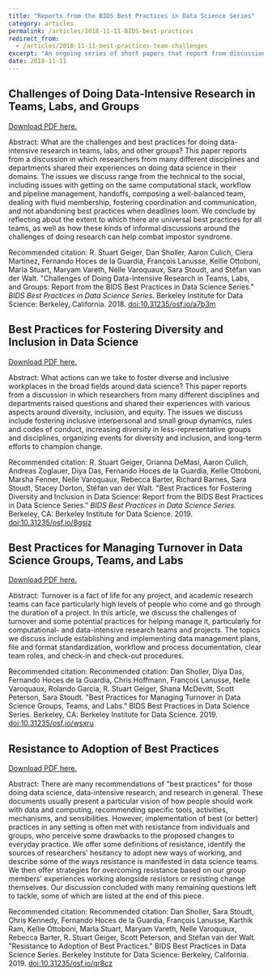 ```yaml
---
title: "Reports from the BIDS Best Practices in Data Science Series"
category: articles
permalink: /articles/2018-11-11-BIDS-best-practices
redirect_from:
  - /articles/2018-11-11-best-practices-team-challenges
excerpt: "An ongoing series of short papers that report from discussions where we share our experiences doing data science well (or at least better), for many definitions of the term."
date: 2018-11-11
---
```


## Challenges of Doing Data-Intensive Research in Teams, Labs, and Groups

<a href="https://osf.io/preprints/socarxiv/a7b3m/download">Download PDF here.</a>

Abstract: What are the challenges and best practices for doing data-intensive research in teams, labs, and other groups? This paper reports from a discussion in which researchers from many different disciplines and departments shared their experiences on doing data science in their domains. The issues we discuss range from the technical to the social, including issues with getting on the same computational stack, workflow and pipeline management, handoffs, composing a well-balanced team, dealing with fluid membership, fostering coordination and communication, and not abandoning best practices when deadlines loom. We conclude by reflecting about the extent to which there are universal best practices for all teams, as well as how these kinds of informal discussions around the challenges of doing research can help combat impostor syndrome.

Recommended citation: R. Stuart Geiger, Dan Sholler, Aaron Culich, Ciera Martinez, Fernando Hoces de la Guardia, François Lanusse, Kellie Ottoboni, Marla Stuart, Maryam Vareth, Nelle Varoquaux, Sara Stoudt, and Stéfan van der Walt. "Challenges of Doing Data-Intensive Research in Teams, Labs, and Groups: Report from the BIDS Best Practices in Data Science Series." _BIDS Best Practices in Data Science Series._ Berkeley Institute for Data Science: Berkeley, California. 2018. <a href="https://osf.io/preprints/socarxiv/a7b3m/download">doi:10.31235/osf.io/a7b3m</a>

## Best Practices for Fostering Diversity and Inclusion in Data Science

<a href="https://osf.io/preprints/socarxiv/8gsjz/download">Download PDF here.</a>

Abstract: What actions can we take to foster diverse and inclusive workplaces in the broad fields around data science? This paper reports from a discussion in which researchers from many different disciplines and departments raised questions and shared their experiences with various aspects around diversity, inclusion, and equity. The issues we discuss include fostering inclusive interpersonal and small group dynamics, rules and codes of conduct, increasing diversity in less-representative groups and disciplines, organizing events for diversity and inclusion, and long-term efforts to champion change.

Recommended citation: R. Stuart Geiger, Orianna DeMasi, Aaron Culich, Andreas Zoglauer, Diya Das, Fernando Hoces de la Guardia, Kellie Ottoboni, Marsha Fenner, Nelle Varoquaux, Rebecca Barter, Richard Barnes, Sara Stoudt, Stacey Dorton, Stéfan
van der Walt. "Best Practices for Fostering Diversity and Inclusion in Data Science: Report from the BIDS Best Practices in Data Science Series." _BIDS Best Practices in Data Science Series._ Berkeley, CA: Berkeley Institute for Data Science. 2019.
<a href="https://doi.org/10.31235/osf.io/8gsjz">doi:10.31235/osf.io/8gsjz</a>

## Best Practices for Managing Turnover in Data Science Groups, Teams, and Labs

<a href="https://osf.io/preprints/socarxiv/wsxru/download">Download PDF here.</a>

Abstract: Turnover is a fact of life for any project, and academic research teams can face particularly high levels of people who come and go through the duration of a project. In this article, we discuss the challenges of turnover and some potential practices for helping manage it, particularly for computational- and data-intensive research teams and projects. The topics we discuss include establishing and implementing data management plans, file and format standardization, workflow and process documentation, clear team roles, and check-in and check-out procedures.

Recommended citation: Recommended citation: Dan Sholler, Diya Das, Fernando Hoces de la Guardia, Chris Hoffmann, François Lanusse, Nelle Varoquaux, Rolando Garcia, R. Stuart Geiger, Shana McDevitt, Scott Peterson, Sara Stoudt. "Best Practices for Managing Turnover in Data Science Groups, Teams, and Labs." BIDS Best Practices in Data Science Series. Berkeley, CA: Berkeley Institute for Data Science. 2019. <a href="https://doi.org/10.31235/osf.io/wsxru">doi:10.31235/osf.io/wsxru</a>

## Resistance to Adoption of Best Practices

<a href="https://osf.io/preprints/socarxiv/qr8cz/download">Download PDF here.</a>

Abstract: There are many recommendations of "best practices" for those doing data science, data-intensive research, and research in general. These documents usually present a particular vision of how people should work with data and computing, recommending specific tools, activities, mechanisms, and sensibilities. However, implementation of best (or better) practices in any setting is often met with resistance from individuals and groups, who perceive some drawbacks to the proposed changes to everyday practice. We offer some definitions of resistance, identify the sources of researchers' hesitancy to adopt new ways of working, and describe some of the ways resistance is manifested in data science teams. We then offer strategies for overcoming resistance based on our group members' experiences working alongside resistors or resisting change themselves. Our discussion concluded with many remaining questions left to tackle, some of which are listed at the end of this piece.

Recommended citation: Recommended citation: Dan Sholler, Sara Stoudt, Chris Kennedy, Fernando Hoces de la Guardia, François Lanusse, Karthik Ram, Kellie Ottoboni, Marla Stuart, Maryam Vareth, Nelle Varoquaux, Rebecca Barter, R. Stuart Geiger, Scott Peterson, and Stéfan van der Walt. "Resistance to Adoption of Best Practices." BIDS Best Practices in Data Science Series. Berkeley Institute for Data Science: Berkeley, California. 2019. <a href="https://osf.io/preprints/socarxiv/qr8cz/download">doi:10.31235/osf.io/qr8cz</a>


